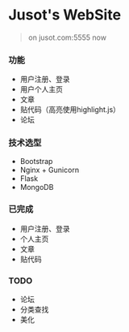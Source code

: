 # Jusot's WebSite

> on jusot.com:5555 now

### 功能
* 用户注册、登录
* 用户个人主页
* 文章
* 贴代码（高亮使用highlight.js）
* 论坛


### 技术选型
* Bootstrap
* Nginx + Gunicorn
* Flask
* MongoDB


### 已完成
* 用户注册、登录
* 个人主页
* 文章
* 贴代码


### TODO
* 论坛
* 分类查找
* 美化
